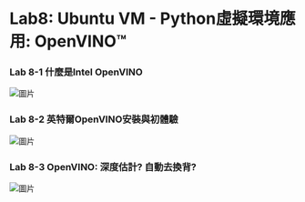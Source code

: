 <H1>Lab8: Ubuntu VM - Python虛擬環境應用: OpenVINO™</H1>

<H3>Lab 8-1 什麼是Intel OpenVINO</H3>

![圖片](https://user-images.githubusercontent.com/16370565/176986591-323042cb-2a08-4c63-a04e-8c3594585f93.png)

<H3>Lab 8-2 英特爾OpenVINO安裝與初體驗</H3>

![圖片](https://user-images.githubusercontent.com/16370565/177022885-cf105b76-33d8-411e-a02f-50b19e14aaf6.png)

<H3>Lab 8-3 OpenVINO: 深度估計? 自動去換背?</H3>

![圖片](https://user-images.githubusercontent.com/16370565/177023353-37bba677-f0a6-4772-a389-edccdb776e64.png)
